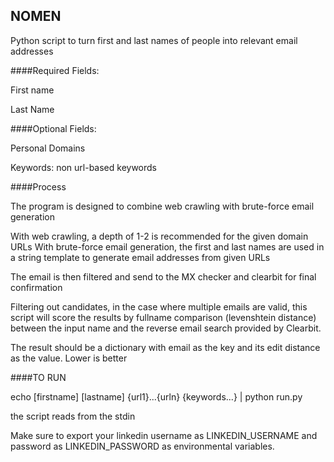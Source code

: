 ## NOMEN


Python script to turn first and last names of people into relevant email addresses


####Required Fields:

First name

Last Name

####Optional Fields:


Personal Domains


Keywords: non url-based keywords 

####Process

The program is designed to combine web crawling with brute-force email generation

With web crawling, a depth of 1-2 is recommended for the given domain URLs
With brute-force email generation, the first and last names are used in a string template
to generate email addresses from given URLs

The email is then filtered and send to the MX checker and clearbit for final confirmation


Filtering out candidates, in the case where multiple emails are valid, this script will score the
results by fullname comparison (levenshtein distance) between the input name and the reverse email
search provided by Clearbit.

The result should be a dictionary with email as the key and its edit distance as the value. Lower is
better


####TO RUN

echo [firstname] [lastname] {url1}...{urln} {keywords...} | python run.py

the script reads from the stdin

Make sure to export your linkedin username as LINKEDIN_USERNAME and password as LINKEDIN_PASSWORD
as environmental variables.
